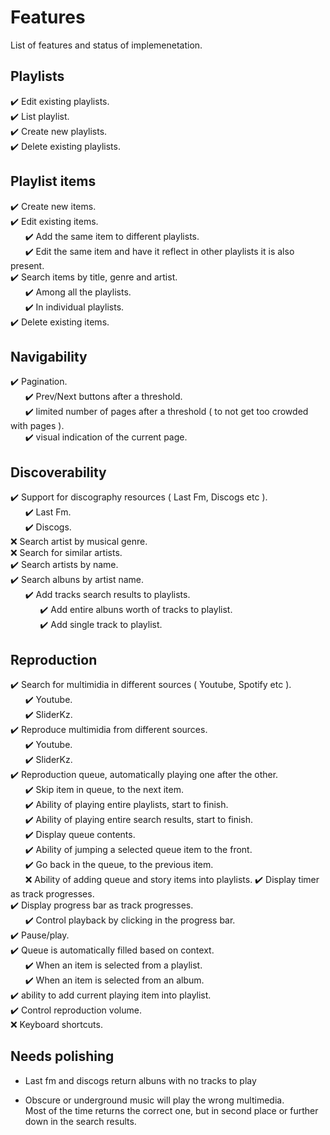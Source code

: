 # Features

List of features and status of implemenetation.  

## Playlists

:heavy_check_mark: Edit existing playlists.  
:heavy_check_mark: List playlist.  
:heavy_check_mark: Create new playlists.  
:heavy_check_mark: Delete existing playlists.  

## Playlist items

:heavy_check_mark: Create new items.  
:heavy_check_mark: Edit existing items.  
&nbsp;&nbsp;&nbsp;&nbsp;&nbsp;&nbsp;:heavy_check_mark: Add the same item to different playlists.  
&nbsp;&nbsp;&nbsp;&nbsp;&nbsp;&nbsp;:heavy_check_mark: Edit the same item and have it reflect in other playlists it is also present.  
:heavy_check_mark: Search items by title, genre and artist.  
&nbsp;&nbsp;&nbsp;&nbsp;&nbsp;&nbsp;:heavy_check_mark: Among all the playlists.  
&nbsp;&nbsp;&nbsp;&nbsp;&nbsp;&nbsp;:heavy_check_mark: In individual playlists.  
:heavy_check_mark: Delete existing items.  

## Navigability

:heavy_check_mark: Pagination.  
&nbsp;&nbsp;&nbsp;&nbsp;&nbsp;&nbsp;:heavy_check_mark: Prev/Next buttons after a threshold.  
&nbsp;&nbsp;&nbsp;&nbsp;&nbsp;&nbsp;:heavy_check_mark: limited number of pages after a threshold ( to not get too crowded with pages ).  
&nbsp;&nbsp;&nbsp;&nbsp;&nbsp;&nbsp;:heavy_check_mark: visual indication of the current page.  

## Discoverability

:heavy_check_mark: Support for discography resources ( Last Fm, Discogs etc ).  
&nbsp;&nbsp;&nbsp;&nbsp;&nbsp;&nbsp;:heavy_check_mark: Last Fm.  
&nbsp;&nbsp;&nbsp;&nbsp;&nbsp;&nbsp;:heavy_check_mark: Discogs.  
:x: Search artist by musical genre.  
:x: Search for similar artists.  
:heavy_check_mark: Search artists by name.  
:heavy_check_mark: Search albuns by artist name.  
&nbsp;&nbsp;&nbsp;&nbsp;&nbsp;&nbsp;:heavy_check_mark: Add tracks search results to playlists.  
&nbsp;&nbsp;&nbsp;&nbsp;&nbsp;&nbsp;&nbsp;&nbsp;&nbsp;&nbsp;&nbsp;&nbsp;:heavy_check_mark: Add entire albuns worth of tracks to playlist.  
&nbsp;&nbsp;&nbsp;&nbsp;&nbsp;&nbsp;&nbsp;&nbsp;&nbsp;&nbsp;&nbsp;&nbsp;:heavy_check_mark: Add single track to playlist.  

## Reproduction

:heavy_check_mark: Search for multimidia in different sources ( Youtube, Spotify etc ).  
&nbsp;&nbsp;&nbsp;&nbsp;&nbsp;&nbsp;:heavy_check_mark: Youtube.  
&nbsp;&nbsp;&nbsp;&nbsp;&nbsp;&nbsp;:heavy_check_mark: SliderKz.  
:heavy_check_mark: Reproduce multimidia from different sources.  
&nbsp;&nbsp;&nbsp;&nbsp;&nbsp;&nbsp;:heavy_check_mark: Youtube.  
&nbsp;&nbsp;&nbsp;&nbsp;&nbsp;&nbsp;:heavy_check_mark: SliderKz.  
:heavy_check_mark: Reproduction queue, automatically playing one after the other.  
&nbsp;&nbsp;&nbsp;&nbsp;&nbsp;&nbsp;:heavy_check_mark: Skip item in queue, to the next item.  
&nbsp;&nbsp;&nbsp;&nbsp;&nbsp;&nbsp;:heavy_check_mark: Ability of playing entire playlists, start to finish.  
&nbsp;&nbsp;&nbsp;&nbsp;&nbsp;&nbsp;:heavy_check_mark: Ability of playing entire search results, start to finish.  
&nbsp;&nbsp;&nbsp;&nbsp;&nbsp;&nbsp;:heavy_check_mark: Display queue contents.  
&nbsp;&nbsp;&nbsp;&nbsp;&nbsp;&nbsp;:heavy_check_mark: Ability of jumping a selected queue item to the front.  
&nbsp;&nbsp;&nbsp;&nbsp;&nbsp;&nbsp;:heavy_check_mark: Go back in the queue, to the previous item.  
&nbsp;&nbsp;&nbsp;&nbsp;&nbsp;&nbsp;:x: Ability of adding queue and story items into playlists.
:heavy_check_mark: Display timer as track progresses.  
:heavy_check_mark: Display progress bar as track progresses.  
&nbsp;&nbsp;&nbsp;&nbsp;&nbsp;&nbsp;:heavy_check_mark: Control playback by clicking in the progress bar.  
:heavy_check_mark: Pause/play.  
:heavy_check_mark: Queue is automatically filled based on context.  
&nbsp;&nbsp;&nbsp;&nbsp;&nbsp;&nbsp;:heavy_check_mark: When an item is selected from a playlist.  
&nbsp;&nbsp;&nbsp;&nbsp;&nbsp;&nbsp;:heavy_check_mark: When an item is selected from an album.  
:heavy_check_mark: ability to add current playing item into playlist.  
:heavy_check_mark: Control reproduction volume.  
:x: Keyboard shortcuts.  

## Needs polishing

- Last fm and discogs return albuns with no tracks to play

- Obscure or underground music will play the wrong multimedia.  
  Most of the time returns the correct one, but in second place or further down in the search results.  

